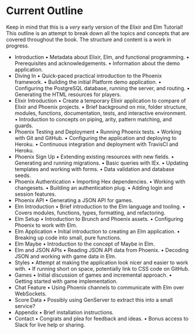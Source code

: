 # Current Outline

Keep in mind that this is a _very_ early version of the Elixir and Elm
Tutorial! This outline is an attempt to break down all the topics and concepts
that are covered throughout the book. The structure and content is a work in
progress.

- Introduction
  • Metadata about Elixir, Elm, and functional programming.
  • Prerequisites and acknowledgements.
  • Information about the demo application.
- Diving In
  • Quick-paced practical introduction to the Phoenix framework.
  • Building the initial Platform demo application.
  • Configuring the PostgreSQL database, running the server, and routing.
  • Generating the HTML resources for players.
- Elixir Introduction
  • Create a temporary Elixir application to compare of Elixir and Phoenix
    projects.
  • Brief background on mix, folder structure, modules, functions,
    documentation, tests, and interactive environment.
  • Introduction to concepts on piping, arity, pattern matching, and guards.
- Phoenix Testing and Deployment
  • Running Phoenix tests.
  • Working with Git and GitHub.
  • Configuring the application and deploying to Heroku.
  • Continuous integration and deployment with TravisCI and Heroku.
- Phoenix Sign Up
  • Extending existing resources with new fields.
  • Generating and running migrations.
  • Basic queries with IEx.
  • Updating templates and working with forms.
  • Data validation and database seeds.
- Phoenix Authentication
  • Importing Hex dependencies.
  • Working with changesets.
  • Building an authentication plug.
  • Adding login and session features.
- Phoenix API
  • Generating a JSON API for games.
- Elm Introduction
  • Brief introduction to the Elm language and tooling.
  • Covers modules, functions, types, formatting, and refactoring.
- Elm Setup
  • Introduction to Brunch and Phoenix assets.
  • Configuring Phoenix to work with Elm.
- Elm Application
  • Initial introduction to creating an Elm application.
  • Breaking up code into small, pure functions.
- Elm Maybe
  • Introduction to the concept of Maybe in Elm.
- Elm and JSON APIs
  • Reading JSON API data from Phoenix.
  • Decoding JSON and working with game data in Elm.
- Styles
  • Attempt at making the application look nicer and easier to work with.
  • If running short on space, potentially link to CSS code on GitHub.
- Games
  • Initial discussion of games and incremental approach.
  • Getting started with game implementation.
- Chat Feature
  • Using Phoenix channels to communicate with Elm over WebSockets.
- Score Data
  • Possibly using GenServer to extract this into a small service?
- Appendix
  • Brief installation instructions.
- Contact
  • Congrats and plea for feedback and ideas.
  • Bonus access to Slack for live help or sharing.
